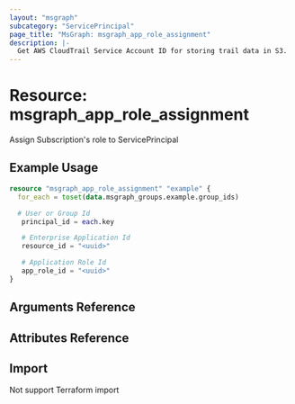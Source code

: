```yaml
---
layout: "msgraph"
subcategory: "ServicePrincipal"
page_title: "MsGraph: msgraph_app_role_assignment"
description: |-
  Get AWS CloudTrail Service Account ID for storing trail data in S3.
---
```


# Resource: msgraph_app_role_assignment

Assign Subscription's role to ServicePrincipal

## Example Usage

```terraform
resource "msgraph_app_role_assignment" "example" {
  for_each = toset(data.msgraph_groups.example.group_ids)

  # User or Group Id
   principal_id = each.key

   # Enterprise Application Id
   resource_id = "<uuid>"

   # Application Role Id
   app_role_id = "<uuid>"
}
```

## Arguments Reference

## Attributes Reference

## Import

Not support Terraform import

